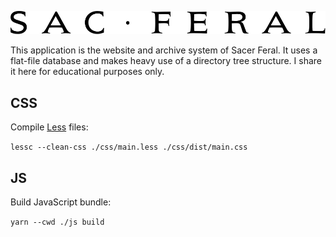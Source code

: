 [<img src="static/svg/logo/sacferal-c.svg" alt="Sacer Feral" width=900>](https://en.sacer.site/)

This application is the website and archive system of Sacer Feral. It uses a flat-file database and makes heavy use of a directory tree structure. I share it here for educational purposes only.

## CSS

Compile [Less](http://lesscss.org/) files:

`lessc --clean-css ./css/main.less ./css/dist/main.css`

## JS

Build JavaScript bundle:

`yarn --cwd ./js build`
